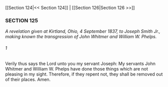 [[Section 124|<< Section 124]]  |  [[Section 126|Section 126 >>]]

### SECTION 125

*A revelation given at Kirtland, Ohio, 4 September 1837, to Joseph Smith Jr., making known the transgression of John Whitmer and William W. Phelps.*

###### 1
Verily thus says the Lord unto you my servant Joseph: My servants John Whitmer and William W. Phelps have done those things which are not pleasing in my sight. Therefore, if they repent not, they shall be removed out of their places. Amen.